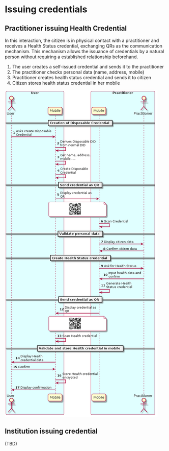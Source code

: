 # Issuing credentials

## Practitioner issuing Health Credential

In this interaction, the citizen is in physical contact with a practitioner and receives a Health Status credential, exchanging QRs as the communication mechanism.
This mechanism allows the issuance of credentials by a natural person without requiring a established relationship beforehand.

1. The user creates a self-issued credential and sends it to the practitioner
2. The practitioner checks personal data (name, address, mobile)
3. Practitioner creates health status credential and sends it to citizen
4. Citizen stores health status credential in her mobile

![](images/issuing_credentials/practitioner.png)

## Institution issuing credential

(TBD)